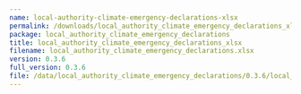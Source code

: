 ```yaml
---
name: local-authority-climate-emergency-declarations-xlsx
permalink: /downloads/local_authority_climate_emergency_declarations_xlsx/0_3_6
package: local_authority_climate_emergency_declarations
title: local_authority_climate_emergency_declarations_xlsx
filename: local_authority_climate_emergency_declarations.xlsx
version: 0.3.6
full_version: 0.3.6
file: /data/local_authority_climate_emergency_declarations/0.3.6/local_authority_climate_emergency_declarations.xlsx
---
```

